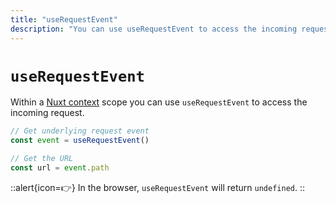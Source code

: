 ```yaml
---
title: "useRequestEvent"
description: "You can use useRequestEvent to access the incoming request."
---
```


# `useRequestEvent`

Within a [Nuxt context](/docs/guide/going-further/nuxt-app#the-nuxt-context) scope you can use `useRequestEvent` to access the incoming request.

```js
// Get underlying request event
const event = useRequestEvent()

// Get the URL
const url = event.path
```

::alert{icon=👉}
In the browser, `useRequestEvent` will return `undefined`.
::
